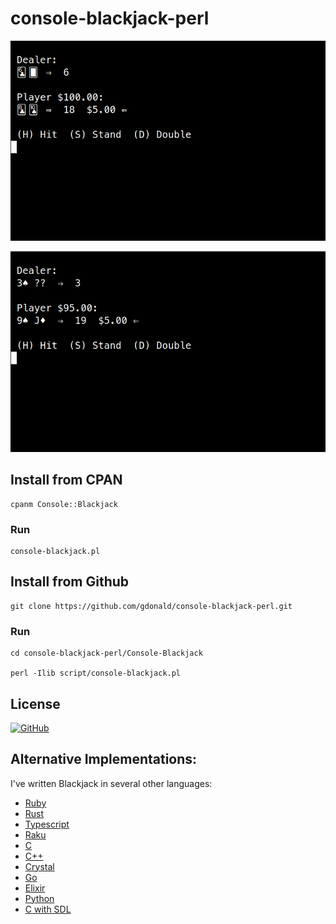 # console-blackjack-perl

![Blackjack](https://raw.githubusercontent.com/gdonald/console-blackjack-perl/master/ss2.png)

![Blackjack](https://raw.githubusercontent.com/gdonald/console-blackjack-perl/master/ss1.png)

## Install from CPAN

    cpanm Console::Blackjack

### Run

    console-blackjack.pl

## Install from Github

    git clone https://github.com/gdonald/console-blackjack-perl.git
   
### Run

    cd console-blackjack-perl/Console-Blackjack

    perl -Ilib script/console-blackjack.pl

## License

[![GitHub](https://img.shields.io/github/license/gdonald/console-blackjack-perl)](https://github.com/gdonald/console-blackjack-perl/blob/master/LICENSE)

## Alternative Implementations:

I've written Blackjack in several other languages:

- [Ruby](https://github.com/gdonald/console-blackjack-ruby)
- [Rust](https://github.com/gdonald/console-blackjack-rust)
- [Typescript](https://github.com/gdonald/blackjack-js)
- [Raku](https://github.com/gdonald/Console-Blackjack)
- [C](https://github.com/gdonald/blackjack-c)
- [C++](https://github.com/gdonald/blackjack-cpp)
- [Crystal](https://github.com/gdonald/blackjack-cr)
- [Go](https://github.com/gdonald/blackjack-go)
- [Elixir](https://github.com/gdonald/blackjack-ex)
- [Python](https://github.com/gdonald/blackjack-py)
- [C with SDL](https://github.com/gdonald/blackjack-c-sdl)

